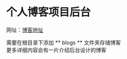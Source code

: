 # 个人博客项目后台

网址：[博客地址](http://www.jinlongyuchitang.cn)  

需要在根目录下添加 ** blogs ** 文件夹存储博客  
更多详细内容会有一片介绍后台设计的博客